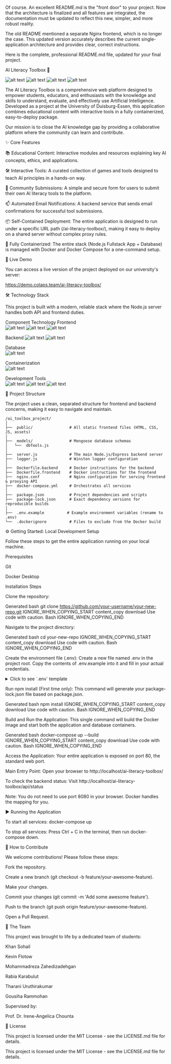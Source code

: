 Of course. An excellent README.md is the "front door" to your project. Now that the architecture is finalized and all features are integrated, the documentation must be updated to reflect this new, simpler, and more robust reality.

The old README mentioned a separate Nginx frontend, which is no longer the case. This updated version accurately describes the current single-application architecture and provides clear, correct instructions.

Here is the complete, professional README.md file, updated for your final project.

AI Literacy Toolbox 🤖

![alt text](https://img.shields.io/badge/License-MIT-blue.svg)
![alt text](https://img.shields.io/badge/build-passing-brightgreen.svg)
![alt text](https://img.shields.io/badge/Docker-Powered-blue?logo=docker)
![alt text](https://img.shields.io/badge/Node.js-Fullstack-green?logo=nodedotjs)

The AI Literacy Toolbox is a comprehensive web platform designed to empower students, educators, and enthusiasts with the knowledge and skills to understand, evaluate, and effectively use Artificial Intelligence. Developed as a project at the University of Duisburg-Essen, this application combines educational content with interactive tools in a fully containerized, easy-to-deploy package.

Our mission is to close the AI knowledge gap by providing a collaborative platform where the community can learn and contribute.

✨ Core Features

📚 Educational Content: Interactive modules and resources explaining key AI concepts, ethics, and applications.

🛠️ Interactive Tools: A curated collection of games and tools designed to teach AI principles in a hands-on way.

🚀 Community Submissions: A simple and secure form for users to submit their own AI literacy tools to the platform.

📫 Automated Email Notifications: A backend service that sends email confirmations for successful tool submissions.

📦 Self-Contained Deployment: The entire application is designed to run under a specific URL path (/ai-literacy-toolbox/), making it easy to deploy on a shared server without complex proxy rules.

🐳 Fully Containerized: The entire stack (Node.js Fullstack App + Database) is managed with Docker and Docker Compose for a one-command setup.

🚀 Live Demo

You can access a live version of the project deployed on our university's server:

https://demo.colaps.team/ai-literacy-toolbox/

🛠️ Technology Stack

This project is built with a modern, reliable stack where the Node.js server handles both API and frontend duties.

Component	Technology
Frontend	
![alt text](https://img.shields.io/badge/-HTML5-E34F26?logo=html5&logoColor=white)
![alt text](https://img.shields.io/badge/-CSS3-1572B6?logo=css3&logoColor=white)
![alt text](https://img.shields.io/badge/-JavaScript-F7DF1E?logo=javascript&logoColor=black)

Backend	
![alt text](https://img.shields.io/badge/-Node.js-339933?logo=nodedotjs&logoColor=white)
![alt text](https://img.shields.io/badge/-Express.js-000000?logo=express&logoColor=white)

Database	
![alt text](https://img.shields.io/badge/-MongoDB-47A248?logo=mongodb&logoColor=white)

Containerization	
![alt text](https://img.shields.io/badge/-Docker-2496ED?logo=docker&logoColor=white)

Development Tools	
![alt text](https://img.shields.io/badge/-ESLint-4B32C3?logo=eslint&logoColor=white)
![alt text](https://img.shields.io/badge/-Prettier-F7B93E?logo=prettier&logoColor=black)
![alt text](https://img.shields.io/badge/-Nodemon-76D04B?logo=nodemon&logoColor=white)


📂 Project Structure

The project uses a clean, separated structure for frontend and backend concerns, making it easy to navigate and maintain.

    /ai_toolbox_project/
    │
    ├──  public/                # All static frontend files (HTML, CSS, JS, assets)
    │
    ├──  models/                # Mongoose database schemas
    │   └──  dbTools.js
    │
    ├──  server.js              # The main Node.js/Express backend server
    ├──  logger.js              # Winston logger configuration
    │
    ├──  Dockerfile.backend     # Docker instructions for the backend
    ├──  Dockerfile.frontend    # Docker instructions for the frontend
    ├──  nginx.conf             # Nginx configuration for serving frontend & proxying API
    ├──  docker-compose.yml     # Orchestrates all services
    │
    ├──  package.json           # Project dependencies and scripts
    ├──  package-lock.json      # Exact dependency versions for reproducible builds
    │
    ├──  .env.example          # Example environment variables (rename to .env)
    └──  .dockerignore          # Files to exclude from the Docker build

⚙️ Getting Started: Local Development Setup

Follow these steps to get the entire application running on your local machine.

Prerequisites

Git

Docker Desktop

Installation Steps

Clone the repository:

Generated bash
git clone https://github.com/your-username/your-new-repo.git
IGNORE_WHEN_COPYING_START
content_copy
download
Use code with caution.
Bash
IGNORE_WHEN_COPYING_END

Navigate to the project directory:

Generated bash
cd your-new-repo
IGNORE_WHEN_COPYING_START
content_copy
download
Use code with caution.
Bash
IGNORE_WHEN_COPYING_END

Create the environment file (.env):
Create a new file named .env in the project root. Copy the contents of .env.example into it and fill in your actual credentials.

<details>
<summary>Click to see `.env` template</summary>

Generated env
# --- Application Path ---
BASE_PATH=/ai-literacy-toolbox

# --- Email Server (SMTP) Configuration ---
# WARNING: Use a 16-character Google App Password, not your main account password.
EMAIL_USER=your_email@gmail.com
EMAIL_PASS=your_16_character_app_password
SMTP_HOST=smtp.gmail.com
SMTP_PORT=587

# --- Database Configuration ---
# This is correctly configured for Docker. Do not change.
MONGO_URI=mongodb://mongo:27017/AItoolboxes

# --- Application Server Port ---
# The internal port for the Node.js app. Do not change.
PORT=8080
IGNORE_WHEN_COPYING_START
content_copy
download
Use code with caution.
Env
IGNORE_WHEN_COPYING_END
</details>


Run npm install (First time only):
This command will generate your package-lock.json file based on package.json.

Generated bash
npm install
IGNORE_WHEN_COPYING_START
content_copy
download
Use code with caution.
Bash
IGNORE_WHEN_COPYING_END

Build and Run the Application:
This single command will build the Docker image and start both the application and database containers.

Generated bash
docker-compose up --build
IGNORE_WHEN_COPYING_START
content_copy
download
Use code with caution.
Bash
IGNORE_WHEN_COPYING_END

Access the Application:
Your entire application is exposed on port 80, the standard web port.

Main Entry Point: Open your browser to http://localhost/ai-literacy-toolbox/

To check the backend status: Visit http://localhost/ai-literacy-toolbox/api/status

Note: You do not need to use port 8080 in your browser. Docker handles the mapping for you.

▶️ Running the Application

To start all services: docker-compose up

To stop all services: Press Ctrl + C in the terminal, then run docker-compose down.

🤝 How to Contribute

We welcome contributions! Please follow these steps:

Fork the repository.

Create a new branch (git checkout -b feature/your-awesome-feature).

Make your changes.

Commit your changes (git commit -m 'Add some awesome feature').

Push to the branch (git push origin feature/your-awesome-feature).

Open a Pull Request.

👥 The Team

This project was brought to life by a dedicated team of students:

Khan Sohail

Kevin Flotow

Mohammadreza Zahedizadehgan

Rabia Karabulut

Tharani Uruthirakumar

Gousiha Rammohan

Supervised by:

Prof. Dr. Irene-Angelica Chounta

📜 License

This project is licensed under the MIT License - see the LICENSE.md file for details.


This project is licensed under the MIT License - see the LICENSE.md file for details.
